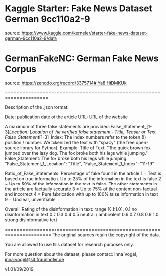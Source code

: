 # Kaggle Starter: Fake News Dataset German 9cc110a2-9

source: https://www.kaggle.com/kerneler/starter-fake-news-dataset-german-9cc110a2-9/data


# GermanFakeNC: German Fake News Corpus

source: https://zenodo.org/record/3375714#.Ya8IHtDMKUk

=====================================================================

Description of the .json format:

Date: publication date of the article
URL: URL of the website

A maximum of three false statements are provided:
False_Statement_[1-3]_Location: Location of the verified false statement - Title, Teaser or Text
False_Statement_[1-3]_Index: The index numbers refer to the token (!) position / number. We tokenized the text with "spaCy" (the free open-source library for Python). 
Example: 
Title of Text: "The quick brown fox jumped over the lazy dog. The fox broke both his legs while jumping."
False_Statement: The fox broke both his legs while jumping.  
"False_Statement_1_Location": "Title",
"False_Statement_1_Index": "11-19"
 


Ratio_of_Fake_Statements: Percentage of fake found in the article 
1 = Text is based on true information. Up to 25% of the information in the text is false
2 = Up to 50% of the information in the text is false. The other statements in the article are factually accurate
3 = Up to 75% of the content non-factual and incorrect
4 = Pure fabrication with up to 100% false information in text 
9 = Unclear, unverifiable

Overall_Rating of the disinformation in text: range [0.1:1.0].
0.1 no disinformation in text 
0.2
0.3
0.4
0.5 neutral / ambivalent 
0.6
0.7
0.8
0.9
1.0 strong disinformative text
 
======================================================================
The original sources retain the copyright of the data.

You are allowed to use this dataset for research purposes only.

For more question about the dataset, please contact:
Inna Vogel, inna.vogel@sit.fraunhofer.de 

v1.01/09/2019

